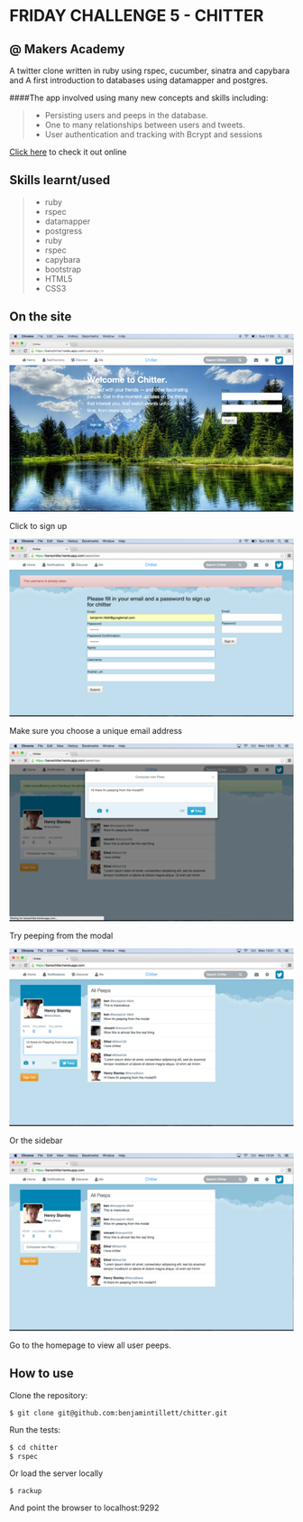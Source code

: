 FRIDAY CHALLENGE 5 - CHITTER
=============================

@ Makers Academy
----------------

A twitter clone written in ruby using rspec, cucumber, sinatra and capybara and A first introduction to databases using datamapper and postgres. 

####The app involved using many new concepts and skills including:

> *	 Persisting users and peeps in the database.
> *  One to many relationships between users and tweets. 
> *  User authentication and tracking with Bcrypt and sessions

[Click here](https://benschitter.herokuapp.com/users/sign_in) to check it out online

Skills learnt/used
-----------------
> * ruby  
> * rspec
> * datamapper
> * postgress
> * ruby  
> * rspec
> * capybara
> * bootstrap
> * HTML5
> * CSS3


On the site
-----------



![Screenshot of welcome page](screenshot-welcome.png)

Click to sign up


![Screenshot of ](signup-error.png)

Make sure you choose a unique email address

![Screenshot of ](modal-peep.png)

Try peeping from the modal

![Screenshot of ](sidebar-peep.png)

Or the sidebar

![Screenshot of chitter](screenshot.png)

Go to the homepage to view all user peeps.


How to use
----------

Clone the repository:

```shell 
$ git clone git@github.com:benjamintillett/chitter.git
```

Run the tests:

```shell 
$ cd chitter
$ rspec
```
Or load the server locally

```shell 
$ rackup
```

And point the browser to localhost:9292







